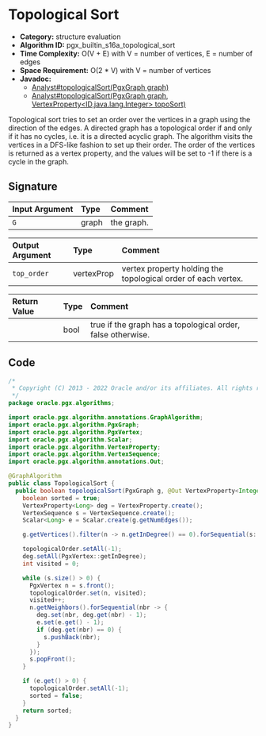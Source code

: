 # Topological Sort

- **Category:** structure evaluation
- **Algorithm ID:** pgx_builtin_s16a_topological_sort
- **Time Complexity:** O(V + E) with V = number of vertices, E = number of edges
- **Space Requirement:** O(2 * V) with V = number of vertices
- **Javadoc:** 
  - [Analyst#topologicalSort(PgxGraph graph)](https://docs.oracle.com/en/database/oracle/property-graph/22.4/spgjv/oracle/pgx/api/Analyst.html#topologicalSort-oracle.pgx.api.PgxGraph-)
  - [Analyst#topologicalSort(PgxGraph graph, VertexProperty<ID,java.lang.Integer> topoSort)](https://docs.oracle.com/en/database/oracle/property-graph/22.4/spgjv/oracle/pgx/api/Analyst.html#topologicalSort-oracle.pgx.api.PgxGraph-oracle.pgx.api.VertexProperty-)

Topological sort tries to set an order over the vertices in a graph using the direction of the edges. A directed graph has a topological order if and only if it has no cycles, i.e. it is a directed acyclic graph. The algorithm visits the vertices in a DFS-like fashion to set up their order. The order of the vertices is returned as a vertex property, and the values will be set to -1 if there is a cycle in the graph.


## Signature

| Input Argument | Type | Comment |
| :--- | :--- | :--- |
| `G` | graph | the graph. |

| Output Argument | Type | Comment |
| :--- | :--- | :--- |
| `top_order` | vertexProp<int> | vertex property holding the topological order of each vertex. |

| Return Value | Type | Comment |
| :--- | :--- | :--- |
| | bool | true if the graph has a topological order, false otherwise. |

## Code

```java
/*
 * Copyright (C) 2013 - 2022 Oracle and/or its affiliates. All rights reserved.
 */
package oracle.pgx.algorithms;

import oracle.pgx.algorithm.annotations.GraphAlgorithm;
import oracle.pgx.algorithm.PgxGraph;
import oracle.pgx.algorithm.PgxVertex;
import oracle.pgx.algorithm.Scalar;
import oracle.pgx.algorithm.VertexProperty;
import oracle.pgx.algorithm.VertexSequence;
import oracle.pgx.algorithm.annotations.Out;

@GraphAlgorithm
public class TopologicalSort {
  public boolean topologicalSort(PgxGraph g, @Out VertexProperty<Integer> topologicalOrder) {
    boolean sorted = true;
    VertexProperty<Long> deg = VertexProperty.create();
    VertexSequence s = VertexSequence.create();
    Scalar<Long> e = Scalar.create(g.getNumEdges());

    g.getVertices().filter(n -> n.getInDegree() == 0).forSequential(s::pushBack);

    topologicalOrder.setAll(-1);
    deg.setAll(PgxVertex::getInDegree);
    int visited = 0;

    while (s.size() > 0) {
      PgxVertex n = s.front();
      topologicalOrder.set(n, visited);
      visited++;
      n.getNeighbors().forSequential(nbr -> {
        deg.set(nbr, deg.get(nbr) - 1);
        e.set(e.get() - 1);
        if (deg.get(nbr) == 0) {
          s.pushBack(nbr);
        }
      });
      s.popFront();
    }

    if (e.get() > 0) {
      topologicalOrder.setAll(-1);
      sorted = false;
    }
    return sorted;
  }
}
```
